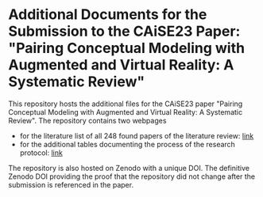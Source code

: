 
# Additional Documents for the Submission to the CAiSE23 Paper: "Pairing Conceptual Modeling with Augmented and Virtual Reality: A Systematic Review"

This repository hosts the additional files for the CAiSE23 paper "Pairing Conceptual Modeling with Augmented and Virtual Reality: A Systematic Review". 
The repository contains two webpages 
- for the literature list of all 248 found papers of the literature review: [link](https://fabian-muff.github.io/Pairing-Conceptual-Modeling-with-Augmented-and-Virtual-Reality-A-Systematic-Review/)
- for the additional tables documenting the process of the research protocol: [link](https://fabian-muff.github.io/Pairing-Conceptual-Modeling-with-Augmented-and-Virtual-Reality-A-Systematic-Review/additional_tables.html)

The repository is also hosted on Zenodo with a unique DOI. The definitive Zenodo DOI providing the proof that the repository did not change after the submission is referenced in the paper. 
